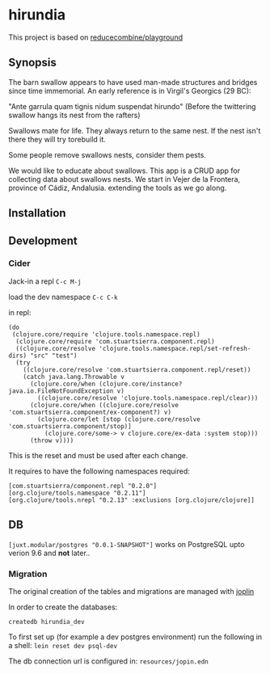 # hirundia

This project is based on [reducecombine/playground](https://github.com/reducecombine/playground)

## Synopsis
The barn swallow appears to have used man-made structures and bridges since time immemorial. An early reference is in Virgil's Georgics (29 BC):

"Ante garrula quam tignis nidum suspendat hirundo" (Before the twittering swallow hangs its nest from the rafters)

Swallows mate for life. They always return to the same nest. If the nest isn't there they will try torebuild it.

Some people remove swallows nests, consider them pests.

We would like to educate about swallows. This app is a CRUD app for collecting data about swallows nests. We start in Vejer de la Frontera, province of Cádiz, Andalusia. extending the tools as we go along.




## Installation

## Development
### Cider
Jack-in a repl `C-c M-j` 

load the dev namespace `C-c C-k`

in repl:

```
(do
 (clojure.core/require 'clojure.tools.namespace.repl)
  (clojure.core/require 'com.stuartsierra.component.repl)
  ((clojure.core/resolve 'clojure.tools.namespace.repl/set-refresh-dirs) "src" "test")
  (try
    ((clojure.core/resolve 'com.stuartsierra.component.repl/reset))
    (catch java.lang.Throwable v
      (clojure.core/when (clojure.core/instance? java.io.FileNotFoundException v)
        ((clojure.core/resolve 'clojure.tools.namespace.repl/clear)))
      (clojure.core/when ((clojure.core/resolve 'com.stuartsierra.component/ex-component?) v)
        (clojure.core/let [stop (clojure.core/resolve 'com.stuartsierra.component/stop)]
          (clojure.core/some-> v clojure.core/ex-data :system stop)))
      (throw v))))

```
This is the reset and must be used after each change.

It requires to have the following namespaces required:
```
[com.stuartsierra/component.repl "0.2.0"]
[org.clojure/tools.namespace "0.2.11"]
[org.clojure/tools.nrepl "0.2.13" :exclusions [org.clojure/clojure]]
```

## DB

`[juxt.modular/postgres "0.0.1-SNAPSHOT"]` works on PostgreSQL upto verion 9.6 and **not** later..

### Migration

The original creation of the tables and migrations are managed with [joplin](https://github.com/juxt/joplin) 

In order to create the databases:

```
createdb hirundia_dev
```

To first set up (for example a dev postgres environment) run the following in a shell:
`lein reset dev psql-dev`

The db connection url is configured in: `resources/jopin.edn`



